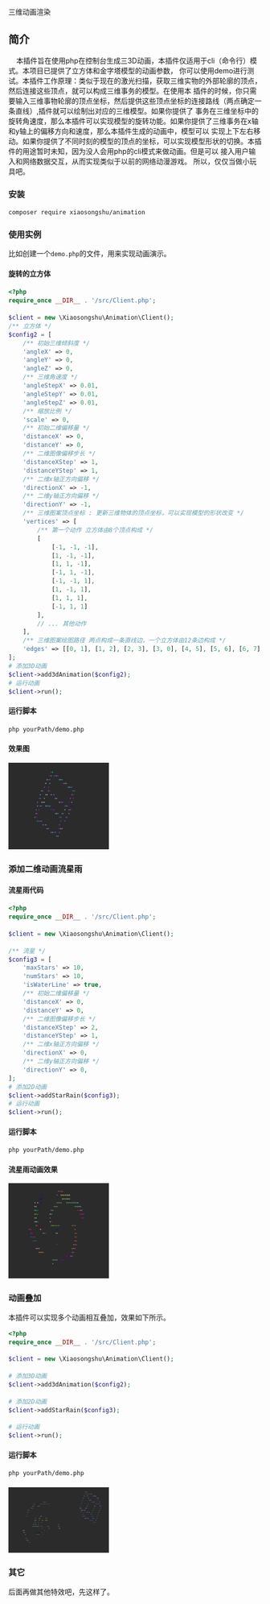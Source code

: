三维动画渲染

## 简介
&nbsp;&nbsp;&nbsp;&nbsp;本插件旨在使用php在控制台生成三3D动画，本插件仅适用于cli（命令行）模式。本项目已提供了立方体和金字塔模型的动画参数，
你可以使用demo进行测试。本插件工作原理：类似于现在的激光扫描，获取三维实物的外部轮廓的顶点，然后连接这些顶点，就可以构成三维事务的模型。在使用本
插件的时候，你只需要输入三维事物轮廓的顶点坐标，然后提供这些顶点坐标的连接路线（两点确定一条直线）,插件就可以绘制出对应的三维模型。如果你提供了
事务在三维坐标中的旋转角速度，那么本插件可以实现模型的旋转功能。如果你提供了三维事务在x轴和y轴上的偏移方向和速度，那么本插件生成的动画中，模型可以
实现上下左右移动。如果你提供了不同时刻的模型的顶点的坐标，可以实现模型形状的切换。本插件的用途暂时未知，因为没人会用php的cli模式来做动画。但是可以
接入用户输入和网络数据交互，从而实现类似于以前的网络动漫游戏。 所以，仅仅当做小玩具吧。

### 安装
```bash
composer require xiaosongshu/animation
```
### 使用实例
比如创建一个`demo.php`的文件，用来实现动画演示。
#### 旋转的立方体
```php 
<?php
require_once __DIR__ . '/src/Client.php';

$client = new \Xiaosongshu\Animation\Client();
/** 立方体 */
$config2 = [
    /** 初始三维倾斜度 */
    'angleX' => 0,
    'angleY' => 0,
    'angleZ' => 0,
    /** 三维角速度 */
    'angleStepX' => 0.01,
    'angleStepY' => 0.01,
    'angleStepZ' => 0.01,
    /** 缩放比例 */
    'scale' => 0,
    /** 初始二维偏移量 */
    'distanceX' => 0,
    'distanceY' => 0,
    /** 二维图像偏移步长 */
    'distanceXStep' => 1,
    'distanceYStep' => 1,
    /** 二维x轴正方向偏移 */
    'directionX' => -1,
    /** 二维y轴正方向偏移 */
    'directionY' => -1,
    /** 三维图案顶点坐标 : 更新三维物体的顶点坐标，可以实现模型的形状改变 */
    'vertices' => [
        /** 第一个动作 立方体由8个顶点构成 */
        [
            [-1, -1, -1],
            [1, -1, -1],
            [1, 1, -1],
            [-1, 1, -1],
            [-1, -1, 1],
            [1, -1, 1],
            [1, 1, 1],
            [-1, 1, 1]
        ],
        // ... 其他动作
    ],
    /** 三维图案绘图路径 两点构成一条直线边，一个立方体由12条边构成 */
    'edges' => [[0, 1], [1, 2], [2, 3], [3, 0], [4, 5], [5, 6], [6, 7], [7, 4], [0, 4], [1, 5], [2, 6], [3, 7]],
];
# 添加3D动画
$client->add3dAnimation($config2);
# 运行动画
$client->run();
```
####  运行脚本
```bash 
php yourPath/demo.php
```
#### 效果图

<img src="./lifangti.png" width="200" height="auto">

### 添加二维动画流星雨

#### 流星雨代码
```php 
<?php
require_once __DIR__ . '/src/Client.php';

$client = new \Xiaosongshu\Animation\Client();

/** 流星 */
$config3 = [
    'maxStars' => 10,
    'numStars' => 10,
    'isWaterLine' => true,
    /** 初始二维偏移量 */
    'distanceX' => 0,
    'distanceY' => 0,
    /** 二维图像偏移步长 */
    'distanceXStep' => 2,
    'distanceYStep' => 1,
    /** 二维x轴正方向偏移 */
    'directionX' => 0,
    /** 二维y轴正方向偏移 */
    'directionY' => 0,
];
# 添加2D动画
$client->addStarRain($config3);
# 运行动画
$client->run();
```

####  运行脚本
```bash 
php yourPath/demo.php
```

####  流星雨动画效果

<img src="./rain.png" width="200" height="auto">

### 动画叠加
本插件可以实现多个动画相互叠加，效果如下所示。
```php
<?php
require_once __DIR__ . '/src/Client.php';

$client = new \Xiaosongshu\Animation\Client();

# 添加3D动画
$client->add3dAnimation($config2);

# 添加2D动画
$client->addStarRain($config3);

# 运行动画
$client->run();
```
####  运行脚本
```bash 
php yourPath/demo.php
```

#### 
<img src="./hebing.png" width="200" height="auto">

###  其它

后面再做其他特效吧，先这样了。